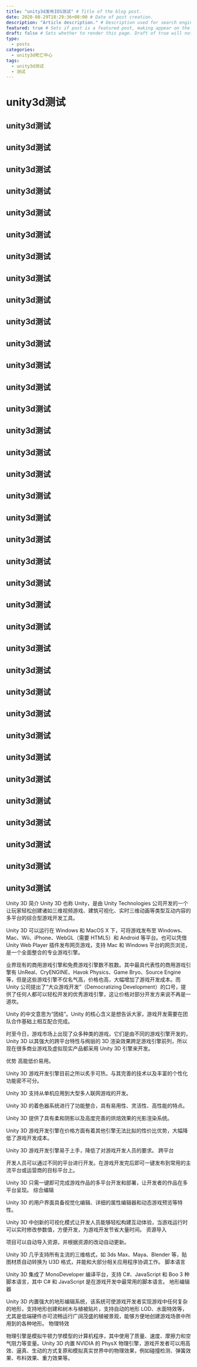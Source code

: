 ```yaml
---
title: "unity3d发布IOS测试" # Title of the blog post.
date: 2020-08-29T18:29:36+08:00 # Date of post creation.
description: "Article description." # Description used for search engine.
featured: true # Sets if post is a featured post, making appear on the home page side bar.
draft: false # Sets whether to render this page. Draft of true will not be rendered.
type:
  - posts
categories:
  - unity3d死亡中心
tags:
  - unity3d测试
  - 测试
---
```


# unity3d测试
## unity3d测试
## unity3d测试
## unity3d测试
## unity3d测试
## unity3d测试
## unity3d测试
## unity3d测试
## unity3d测试
## unity3d测试
## unity3d测试
## unity3d测试
## unity3d测试
## unity3d测试
## unity3d测试
## unity3d测试
## unity3d测试
## unity3d测试
## unity3d测试
## unity3d测试
## unity3d测试
## unity3d测试
## unity3d测试
## unity3d测试
## unity3d测试
## unity3d测试
## unity3d测试
## unity3d测试
## unity3d测试
## unity3d测试
## unity3d测试
## unity3d测试
## unity3d测试
## unity3d测试
## unity3d测试
## unity3d测试
## unity3d测试
Unity 3D 简介
Unity 3D 也称 Unity，是由 Unity Technologies 公司开发的一个让玩家轻松创建诸如三维视频游戏、建筑可视化、实时三维动画等类型互动内容的多平台的综合型游戏开发工具。

Unity 3D 可以运行在 Windows 和 MacOS X 下，可将游戏发布至 Windows、Mac、Wii、iPhone、WebGL（需要 HTML5）和 Android 等平台。也可以凭借 Unity Web Player 插件发布网页游戏，支持 Mac 和 Windows 平台的网页浏览，是一个全面整合的专业游戏引擎。

业界现有的商用游戏引擎和免费游戏引擎数不胜数。其中最具代表性的商用游戏引擎有 UnReal、CryENGINE、Havok Physics、Game Bryo、Source Engine 等，但是这些游戏引擎不仅名气高，价格也高，大幅增加了游戏开发成本。而 Unity 公司提出了“大众游戏开发”（Democratizing Development）的口号，提供了任何人都可以轻松开发的优秀游戏引擎，这让价格对部分开发方来说不再是一道坎。

Unity 的中文意思为“团结”。Unity 的核心含义是想告诉大家，游戏开发需要在团队合作基础上相互配合完成。

时至今日，游戏市场上出现了众多种类的游戏，它们是由不同的游戏引擎开发的，Unity 3D 以其强大的跨平台特性与绚丽的 3D 渲染效果跨足游戏引擎前列，所以现在很多商业游戏及虚拟现实产品都采用 Unity 3D 引擎来开发。

优势
高能低价易用。

Unity 3D 游戏开发引擎目前之所以炙手可热，与其完善的技术以及丰富的个性化功能密不可分。

Unity 3D 支持从单机应用到大型多人联网游戏的开发。

Unity 3D 的着色器系统进行了功能整合，具有易用性、灵活性、高性能的特点。

Unity 3D 提供了具有柔和阴影以及高度完善的烘焙效果的光影渲染系统。

Unity 3D 游戏开发引擎在价格方面有着其他引擎无法比拟的性价比优势，大幅降低了游戏开发成本。

Unity 3D 游戏开发引擎易于上手，降低了对游戏开发人员的要求。
跨平台

开发人员可以通过不同的平台进行开发。在游戏开发完后即可一键发布到常用的主流平台或运营商的目标平台上。

Unity 3D 只需一键即可完成游戏作品的多平台开发和部署，让开发者的作品在多平台呈现。
综合编辑

Unity 3D 的用户界面具备视觉化编辑、详细的属性编辑器和动态游戏预览等特性。

Unity 3D 中创新的可视化模式让开发人员能够轻松构建互动体验，当游戏运行时可以实时修改参数值，方便开发，为游戏开发节省大量时间。
资源导入

项目可以自动导入资源，并根据资源的改动自动更新。

Unity 3D 几乎支持所有主流的三维格式，如 3ds Max、Maya、Blender 等，贴图材质自动转换为 U3D 格式，并能和大部分相关应用程序协调工作。
脚本语言

Unity 3D 集成了 MonoDeveloper 编译平台，支持 C#、JavaScript 和 Boo 3 种脚本语言，其中 C# 和 JavaScript 是在游戏开发中最常用的脚本语言。
地形编辑器

Unity 3D 内置强大的地形编辑系统，该系统可使游戏开发者实现游戏中任何复杂的地形，支持地形创建和树木与植被贴片，支持自动的地形 LOD、水面特效等，尤其是低端硬件亦可流畅运行广阔茂盛的植被景观，能够方便地创建游戏场景中所用到的各种地形。
物理特效

物理引擎是模拟牛顿力学模型的计算机程序，其中使用了质量、速度、摩擦力和空气阻力等变量。Unity 3D 内置 NVIDIA 的 PhysX 物理引擎，游戏开发者可以用高效、逼真、生动的方式复原和模拟真实世界中的物理效果，例如碰撞检测、弹簧效果、布料效果、重力效果等。